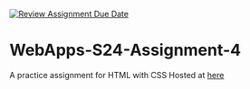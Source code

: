 [![Review Assignment Due Date](https://classroom.github.com/assets/deadline-readme-button-24ddc0f5d75046c5622901739e7c5dd533143b0c8e959d652212380cedb1ea36.svg)](https://classroom.github.com/a/4386q9bN)
# WebApps-S24-Assignment-4
A practice assignment for HTML with CSS
Hosted at 
[here](https://44-563-web-apps-s24.github.io/44563-webapps-s24-assignment4-DopeAnt25/theater.html)
